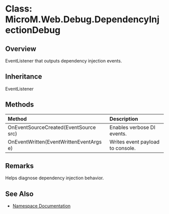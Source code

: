 # Class: MicroM.Web.Debug.DependencyInjectionDebug

## Overview
EventListener that outputs dependency injection events.

## Inheritance
EventListener

## Methods
| Method | Description |
|:--|:--|
| OnEventSourceCreated(EventSource src) | Enables verbose DI events. |
| OnEventWritten(EventWrittenEventArgs e) | Writes event payload to console. |

## Remarks
Helps diagnose dependency injection behavior.

## See Also
- [Namespace Documentation](index.md)
